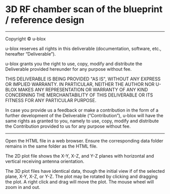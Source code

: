 3D RF chamber scan of the blueprint / reference design
======================================================

--------------------------------------------------------------------------------

Copyright © u-blox

u-blox reserves all rights in this deliverable (documentation, software, etc.,
hereafter “Deliverable”).

u-blox grants you the right to use, copy, modify and distribute the Deliverable
provided hereunder for any purpose without fee.

THIS DELIVERABLE IS BEING PROVIDED "AS IS", WITHOUT ANY EXPRESS OR IMPLIED
WARRANTY. IN PARTICULAR, NEITHER THE AUTHOR NOR U-BLOX MAKES ANY REPRESENTATION
OR WARRANTY OF ANY KIND CONCERNING THE MERCHANTABILITY OF THIS DELIVERABLE
OR ITS FITNESS FOR ANY PARTICULAR PURPOSE.

In case you provide us a feedback or make a contribution in the form of a
further development of the Deliverable (“Contribution”), u-blox will have the
same rights as granted to you, namely to use, copy, modify and distribute the
Contribution provided to us for any purpose without fee.

-------------------------------------------------------------------------------

Open the HTML file in a web browser. Ensure the corresponding data folder
remains in the same folder as the HTML file.

The 2D plot file shows the X-Y, X-Z, and Y-Z planes with horizontal and vertical
receiving antenna orientation.

The 3D plot files have identical data, though the initial view if of the selected
plane, X-Y, X-Z, or Y-Z. The plot may be rotated by clicking and dragging the
plot. A right click and drag will move the plot. The mouse wheel will zoom in
and out.
